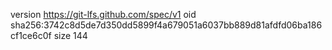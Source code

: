 version https://git-lfs.github.com/spec/v1
oid sha256:3742c8d5de7d350dd5899f4a679051a6037bb889d81afdfd06ba186cf1ce6c0f
size 144
